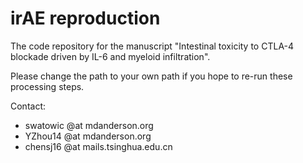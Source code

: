 # irAE reproduction

The code repository for the manuscript "Intestinal toxicity to CTLA-4 blockade driven by IL-6 and myeloid infiltration".

Please change the path to your own path if you hope to re-run these processing steps.

Contact: 

- swatowic @at mdanderson.org
- YZhou14 @at mdanderson.org
- chensj16 @at mails.tsinghua.edu.cn
